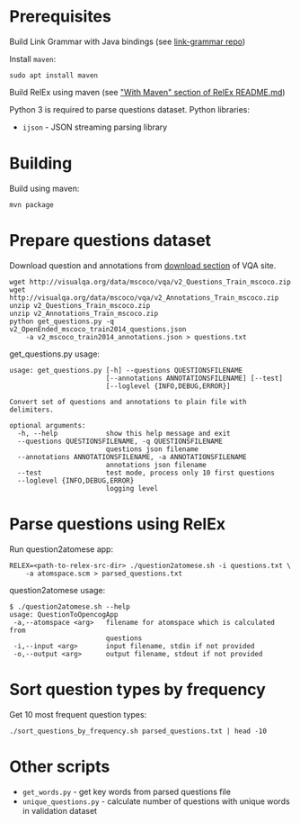 # Prerequisites

Build Link Grammar with Java bindings (see 
[link-grammar repo](https://github.com/opencog/link-grammar))

Install ```maven```:
```
sudo apt install maven
```

Build RelEx using maven (see ["With Maven" section of RelEx README.md](https://github.com/opencog/relex#with-maven))

Python 3 is required to parse questions dataset. 
Python libraries:
- ```ijson``` - JSON streaming parsing library

# Building

Build using maven:
```
mvn package
```

# Prepare questions dataset

Download question and annotations from 
[download section](http://www.visualqa.org/download.html) of VQA site.
```
wget http://visualqa.org/data/mscoco/vqa/v2_Questions_Train_mscoco.zip
wget http://visualqa.org/data/mscoco/vqa/v2_Annotations_Train_mscoco.zip
unzip v2_Questions_Train_mscoco.zip
unzip v2_Annotations_Train_mscoco.zip
python get_questions.py -q v2_OpenEnded_mscoco_train2014_questions.json 
	-a v2_mscoco_train2014_annotations.json > questions.txt
```

get_questions.py usage:
```
usage: get_questions.py [-h] --questions QUESTIONSFILENAME
                        [--annotations ANNOTATIONSFILENAME] [--test]
                        [--loglevel {INFO,DEBUG,ERROR}]

Convert set of questions and annotations to plain file with delimiters.

optional arguments:
  -h, --help            show this help message and exit
  --questions QUESTIONSFILENAME, -q QUESTIONSFILENAME
                        questions json filename
  --annotations ANNOTATIONSFILENAME, -a ANNOTATIONSFILENAME
                        annotations json filename
  --test                test mode, process only 10 first questions
  --loglevel {INFO,DEBUG,ERROR}
                        logging level
```

# Parse questions using RelEx

Run question2atomese app:
```
RELEX=<path-to-relex-src-dir> ./question2atomese.sh -i questions.txt \
	-a atomspace.scm > parsed_questions.txt
```

question2atomese usage:
```
$ ./question2atomese.sh --help
usage: QuestionToOpencogApp
 -a,--atomspace <arg>   filename for atomspace which is calculated from
                        questions
 -i,--input <arg>       input filename, stdin if not provided
 -o,--output <arg>      output filename, stdout if not provided
 ```

# Sort question types by frequency

Get 10 most frequent question types:
```
./sort_questions_by_frequency.sh parsed_questions.txt | head -10
```

# Other scripts

- ```get_words.py``` - get key words from parsed questions file
- ```unique_questions.py``` - calculate number of questions with unique words in validation dataset
